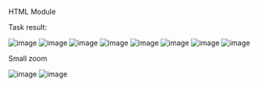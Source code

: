 HTML Module

Task result: 

![image](https://github.com/user-attachments/assets/eb09085d-8413-4217-9627-c395c5cec5fe)
![image](https://github.com/user-attachments/assets/a64360e6-bf46-425e-80b3-d95f02116602)
![image](https://github.com/user-attachments/assets/408ee9ff-5bdb-4a70-abb2-64a7b5c17605)
![image](https://github.com/user-attachments/assets/589281bc-5698-4f47-8c56-4ff8e9bf27bb)
![image](https://github.com/user-attachments/assets/51316a6f-0152-4e03-9c45-415b93dabdd4)
![image](https://github.com/user-attachments/assets/ef2daba2-63fd-40ae-88c4-08ab0e0b544a)
![image](https://github.com/user-attachments/assets/5bd2b745-e85b-44ba-b788-6bb7bac3386b)
![image](https://github.com/user-attachments/assets/5cd0b712-a3b9-4b38-937b-2bc6702d3b36)

Small zoom

![image](https://github.com/user-attachments/assets/fa341a97-2b33-49b7-8577-bc4c5f81c807)
![image](https://github.com/user-attachments/assets/dd4f0ec5-fadf-4db7-9a2c-23c5cd0d5545)
